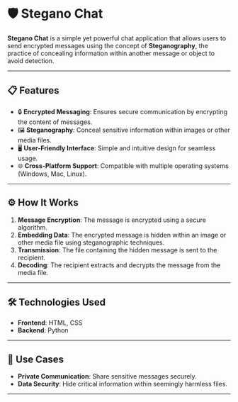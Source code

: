 # 🛡️ Stegano Chat

**Stegano Chat** is a simple yet powerful chat application that allows users to send encrypted messages using the concept of **Steganography**, the practice of concealing information within another message or object to avoid detection.

---

## 📋 Features

- 🔒 **Encrypted Messaging**: Ensures secure communication by encrypting the content of messages.
- 🖼️ **Steganography**: Conceal sensitive information within images or other media files.
- 🖥️ **User-Friendly Interface**: Simple and intuitive design for seamless usage.
- 🌐 **Cross-Platform Support**: Compatible with multiple operating systems (Windows, Mac, Linux).

---

## ⚙️ How It Works

1. **Message Encryption**: The message is encrypted using a secure algorithm.
2. **Embedding Data**: The encrypted message is hidden within an image or other media file using steganographic techniques.
3. **Transmission**: The file containing the hidden message is sent to the recipient.
4. **Decoding**: The recipient extracts and decrypts the message from the media file.

---

## 🛠️ Technologies Used

- **Frontend**: HTML, CSS
- **Backend**: Python

---

## 🌟 Use Cases

- **Private Communication**: Share sensitive messages securely.
- **Data Security**: Hide critical information within seemingly harmless files.

---
